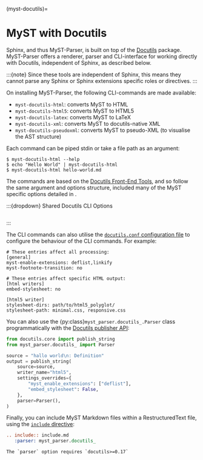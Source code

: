 (myst-docutils)=

# MyST with Docutils

Sphinx, and thus MyST-Parser, is built on top of the [Docutils](https://docutils.sourceforge.io/docs/) package.
MyST-Parser offers a renderer, parser and CLI-interface for working directly with Docutils, independent of Sphinx, as described below.

:::{note}
Since these tools are independent of Sphinx, this means they cannot parse any Sphinx or Sphinx extensions specific roles or directives.
:::

On installing MyST-Parser, the following CLI-commands are made available:

- `myst-docutils-html`: converts MyST to HTML
- `myst-docutils-html5`: converts MyST to HTML5
- `myst-docutils-latex`: converts MyST to LaTeX
- `myst-docutils-xml`: converts MyST to docutils-native XML
- `myst-docutils-pseudoxml`: converts MyST to pseudo-XML (to visualise the AST structure)

Each command can be piped stdin or take a file path as an argument:

```console
$ myst-docutils-html --help
$ echo "Hello World" | myst-docutils-html
$ myst-docutils-html hello-world.md
```

The commands are based on the [Docutils Front-End Tools](https://docutils.sourceforge.io/docs/user/tools.html), and so follow the same argument and options structure, included many of the MyST specific options detailed in [](sphinx/config-options).

:::{dropdown}  Shared Docutils CLI Options
```{docutils-cli-help}
```
:::

The CLI commands can also utilise the [`docutils.conf` configuration file](https://docutils.sourceforge.io/docs/user/config.html) to configure the behaviour of the CLI commands. For example:

```
# These entries affect all processing:
[general]
myst-enable-extensions: deflist,linkify
myst-footnote-transition: no

# These entries affect specific HTML output:
[html writers]
embed-stylesheet: no

[html5 writer]
stylesheet-dirs: path/to/html5_polyglot/
stylesheet-path: minimal.css, responsive.css
```

You can also use the {py:class}`myst_parser.docutils_.Parser` class programmatically with the [Docutils publisher API](https://docutils.sourceforge.io/docs/api/publisher.html):

```python
from docutils.core import publish_string
from myst_parser.docutils_ import Parser

source = "hallo world\n: Definition"
output = publish_string(
    source=source,
    writer_name="html5",
    settings_overrides={
        "myst_enable_extensions": ["deflist"],
        "embed_stylesheet": False,
    },
    parser=Parser(),
)
```

Finally, you can include MyST Markdown files within a RestructuredText file, using the [`include` directive](https://docutils.sourceforge.io/docs/ref/rst/directives.html#include):

```rst
.. include:: include.md
   :parser: myst_parser.docutils_
```

```{important}
The `parser` option requires `docutils>=0.17`
```
